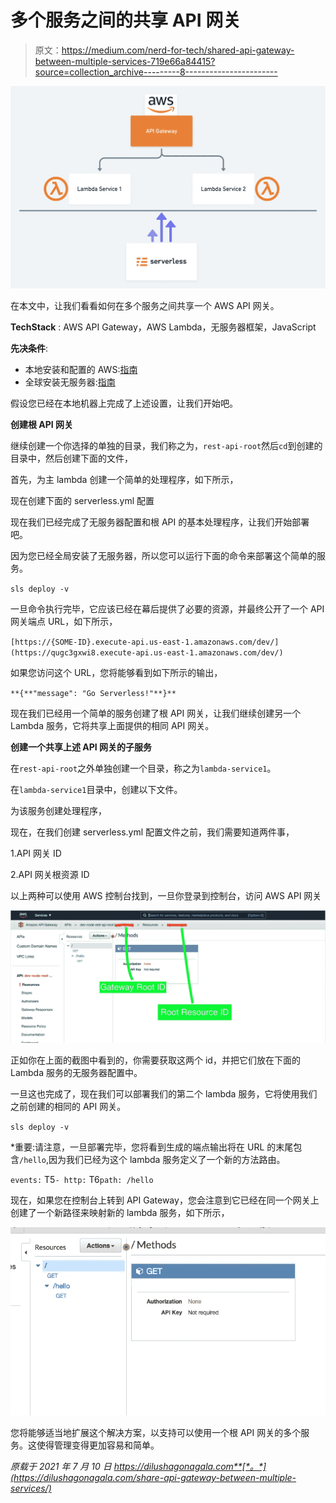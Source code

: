 # 多个服务之间的共享 API 网关

> 原文：<https://medium.com/nerd-for-tech/shared-api-gateway-between-multiple-services-719e66a84415?source=collection_archive---------8----------------------->

![](img/499d41934d8f1438a2c215e3815df682.png)

在本文中，让我们看看如何在多个服务之间共享一个 AWS API 网关。

**TechStack** : AWS API Gateway，AWS Lambda，无服务器框架，JavaScript

**先决条件**:

*   本地安装和配置的 AWS:[指南](https://docs.aws.amazon.com/sdk-for-java/v1/developer-guide/setup-credentials.html)
*   全球安装无服务器:[指南](https://www.serverless.com/framework/docs/providers/aws/guide/installation/)

假设您已经在本地机器上完成了上述设置，让我们开始吧。

**创建根 API 网关**

继续创建一个你选择的单独的目录，我们称之为，`rest-api-root`然后`cd`到创建的目录中，然后创建下面的文件，

首先，为主 lambda 创建一个简单的处理程序，如下所示，

现在创建下面的 serverless.yml 配置

现在我们已经完成了无服务器配置和根 API 的基本处理程序，让我们开始部署吧。

因为您已经全局安装了无服务器，所以您可以运行下面的命令来部署这个简单的服务。

`sls deploy -v`

一旦命令执行完毕，它应该已经在幕后提供了必要的资源，并最终公开了一个 API 网关端点 URL，如下所示，

`[https://{SOME-ID}.execute-api.us-east-1.amazonaws.com/dev/](https://qugc3gxwi8.execute-api.us-east-1.amazonaws.com/dev/)`

如果您访问这个 URL，您将能够看到如下所示的输出，

`**{**"message": "Go Serverless!"**}**`

现在我们已经用一个简单的服务创建了根 API 网关，让我们继续创建另一个 Lambda 服务，它将共享上面提供的相同 API 网关。

**创建一个共享上述 API 网关的子服务**

在`rest-api-root`之外单独创建一个目录，称之为`lambda-service1`。

在`lambda-service1`目录中，创建以下文件。

为该服务创建处理程序，

现在，在我们创建 serverless.yml 配置文件之前，我们需要知道两件事，

1.API 网关 ID

2.API 网关根资源 ID

以上两种可以使用 AWS 控制台找到，一旦你登录到控制台，访问 AWS API 网关

![](img/a94956ee610cd03c0bd8b14b3cc98eb3.png)

正如你在上面的截图中看到的，你需要获取这两个 id，并把它们放在下面的 Lambda 服务的无服务器配置中。

一旦这也完成了，现在我们可以部署我们的第二个 lambda 服务，它将使用我们之前创建的相同的 API 网关。

`sls deploy -v`

*重要:请注意，一旦部署完毕，您将看到生成的端点输出将在 URL 的末尾包含`/hello`,因为我们已经为这个 lambda 服务定义了一个新的方法路由。

`events:` T5`- http:` T6`path: /hello`

现在，如果您在控制台上转到 API Gateway，您会注意到它已经在同一个网关上创建了一个新路径来映射新的 lambda 服务，如下所示，

![](img/dd1c202c1f39ac5a2b937e3dbd454182.png)

您将能够适当地扩展这个解决方案，以支持可以使用一个根 API 网关的多个服务。这使得管理变得更加容易和简单。

*原载于 2021 年 7 月 10 日 https://dilushagonagala.com**[*。*](https://dilushagonagala.com/share-api-gateway-between-multiple-services/)*